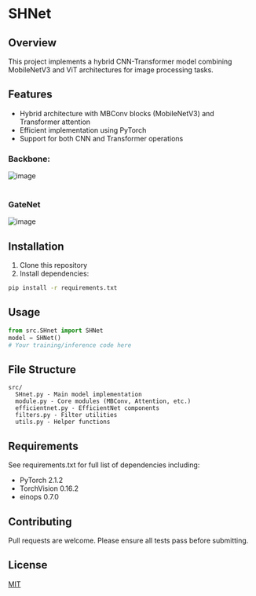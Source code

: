 # SHNet

## Overview
This project implements a hybrid CNN-Transformer model combining MobileNetV3 and ViT architectures for image processing tasks.

## Features
- Hybrid architecture with MBConv blocks (MobileNetV3) and Transformer attention
- Efficient implementation using PyTorch
- Support for both CNN and Transformer operations
### Backbone:<br>
![image](https://github.com/user-attachments/assets/4de3414d-766d-45ea-9b8f-759f375fbb0d)<br><br>
### GateNet
![image](https://github.com/user-attachments/assets/1c4e3259-e3c2-4117-b6de-94d863acdf6f)
## Installation
1. Clone this repository
2. Install dependencies:
```bash
pip install -r requirements.txt
```

## Usage
```python
from src.SHnet import SHNet
model = SHNet()
# Your training/inference code here
```



## File Structure
```
src/
  SHnet.py - Main model implementation
  module.py - Core modules (MBConv, Attention, etc.)
  efficientnet.py - EfficientNet components
  filters.py - Filter utilities
  utils.py - Helper functions
```

## Requirements
See requirements.txt for full list of dependencies including:
- PyTorch 2.1.2
- TorchVision 0.16.2
- einops 0.7.0

## Contributing
Pull requests are welcome. Please ensure all tests pass before submitting.

## License
[MIT](LICENSE)
